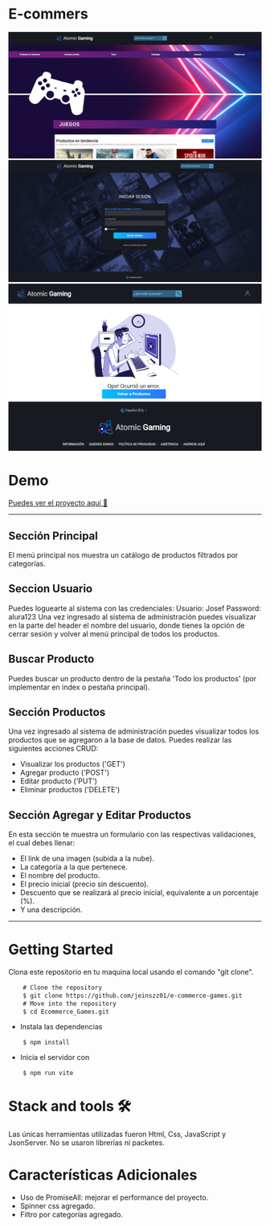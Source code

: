 # E-commers

![imagen-demo](./assets/img/demo1.png)
![imagen-demo](./assets/img/demo2.png)
![imagen-demo](./assets/img/demo3.png)

# Demo

[Puedes ver el proyecto aquí 🚀](https://taupe-dodol-54fe4c.netlify.app)

---

## Sección Principal

El menú principal nos muestra un catálogo de productos filtrados por categorías.

## Seccion Usuario

Puedes loguearte al sistema con las credenciales:
Usuario: Josef
Password: alura123
Una vez ingresado al sistema de administración puedes visualizar en la parte del header el nombre del usuario, donde tienes la opción de cerrar sesión y volver al menú principal de todos los productos.

## Buscar Producto

Puedes buscar un producto dentro de la pestaña 'Todo los productos' (por implementar en index o pestaña principal).

## Sección Productos

Una vez ingresado al sistema de administración puedes visualizar todos los productos que se agregaron a la base de datos.
Puedes realizar las siguientes acciones CRUD:

- Visualizar los productos ('GET')
- Agregar producto ('POST')
- Editar producto ('PUT')
- Eliminar productos ('DELETE')

## Sección Agregar y Editar Productos

En esta sección te muestra un formulario con las respectivas validaciones, el cual debes llenar:

- El link de una imagen (subida a la nube).
- La categoría a la que pertenece.
- El nombre del producto.
- El precio inicial (precio sin descuento).
- Descuento que se realizará al precio inicial, equivalente a un porcentaje (%).
- Y una descripción.

---

# Getting Started

Clona este repositorio en tu maquina local usando el comando "git clone".

```
    # Clone the repository
    $ git clone https://github.com/jeinszz01/e-commerce-games.git
    # Move into the repository
    $ cd Ecommerce_Games.git
```

- Instala las dependencias

```
    $ npm install
```

- Inicia el servidor con

```
    $ npm run vite
```

# Stack and tools 🛠️

Las únicas herramientas utilizadas fueron Html, Css, JavaScript y JsonServer.
No se usaron librerías ni packetes.

# Características Adicionales

- Uso de PromiseAll: mejorar el performance del proyecto.
- Spinner css agregado.
- Filtro por categorías agregado.
